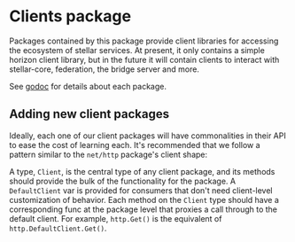 # Clients package

Packages contained by this package provide client libraries for accessing the ecosystem of stellar services.  At present, it only contains a simple horizon client library, but in the future it will contain clients to interact with stellar-core, federation, the bridge server and more.

See [godoc](https://godoc.org/bullioncoin.githost.io/development/go/clients) for details about each package.

## Adding new client packages

Ideally, each one of our client packages will have commonalities in their API to ease the cost of learning each.  It's recommended that we follow a pattern similar to the `net/http` package's client shape:

A type, `Client`, is the central type of any client package, and its methods should provide the bulk of the functionality for the package.  A `DefaultClient` var is provided for consumers that don't need client-level customization of behavior.  Each method on the `Client` type should have a corresponding func at the package level that proxies a call through to the default client.  For example, `http.Get()` is the equivalent of `http.DefaultClient.Get()`.